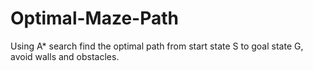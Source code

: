# Optimal-Maze-Path
Using A* search find the optimal path from start state S to goal state G, avoid walls and obstacles.
